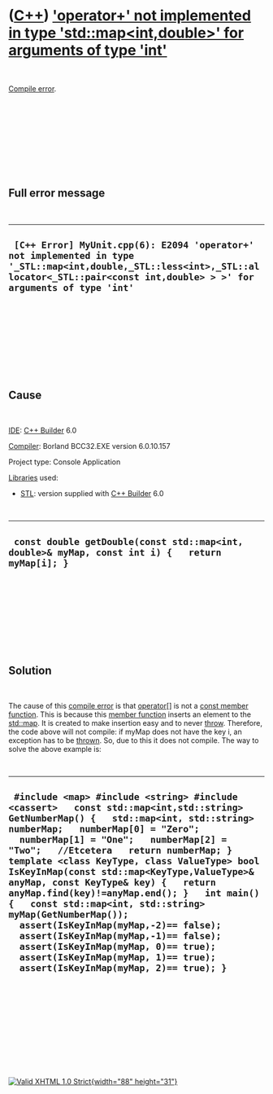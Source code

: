 



 

 

 

 

 

([C++](Cpp.htm)) ['operator+' not implemented in type 'std::map&lt;int,double&gt;' for arguments of type 'int'](CppCompileErrorOperatorPlusNotImplementedInTypeMapIntDoubleForArgumentsOfTypeInt.htm)
=====================================================================================================================================================================================================

 

[Compile error](CppCompileError.htm).

 

 

 

 

 

Full error message
------------------

 

  ---------------------------------------------------------------------------------------------------------------------------------------------------------------------------------------------
  ` [C++ Error] MyUnit.cpp(6): E2094 'operator+' not implemented in type '_STL::map<int,double,_STL::less<int>,_STL::allocator<_STL::pair<const int,double> > >' for arguments of type 'int'`
  ---------------------------------------------------------------------------------------------------------------------------------------------------------------------------------------------

 

 

 

 

 

Cause
-----

 

[IDE](CppIde.htm): [C++ Builder](CppBuilder.htm) 6.0

[Compiler](CppCompiler.htm): Borland BCC32.EXE version 6.0.10.157

Project type: Console Application

[Libraries](CppLibrary.htm) used:

-   [STL](CppStl.htm): version supplied with [C++
    Builder](CppBuilder.htm) 6.0

 

  ---------------------------------------------------------------------------------------------------
  ` const double getDouble(const std::map<int, double>& myMap, const int i) {   return myMap[i]; }`
  ---------------------------------------------------------------------------------------------------

 

 

 

 

 

Solution
--------

 

The cause of this [compile error](CppCompileError.htm) is that
[operator\[\]](CppOperatorIndex.htm) is not a [const member
function](CppConstMemberFunction.htm). This is because this [member
function](CppMemberFunction.htm) inserts an element to the
[std::map](CppMap.htm). It is created to make insertion easy and to
never [throw](CppThrow.htm). Therefore, the code above will not compile:
if myMap does not have the key i, an exception has to be
[thrown](CppThrow.htm). So, due to this it does not compile. The way to
solve the above example is:

 

  -----------------------------------------------------------------------------------------------------------------------------------------------------------------------------------------------------------------------------------------------------------------------------------------------------------------------------------------------------------------------------------------------------------------------------------------------------------------------------------------------------------------------------------------------------------------------------------------------------------------------------------------------------------------------------------------------------------------------
  ` #include <map> #include <string> #include <cassert>   const std::map<int,std::string> GetNumberMap() {   std::map<int, std::string> numberMap;   numberMap[0] = "Zero";   numberMap[1] = "One";   numberMap[2] = "Two";   //Etcetera   return numberMap; }   template <class KeyType, class ValueType> bool IsKeyInMap(const std::map<KeyType,ValueType>& anyMap, const KeyType& key) {   return anyMap.find(key)!=anyMap.end(); }   int main() {   const std::map<int, std::string> myMap(GetNumberMap());   assert(IsKeyInMap(myMap,-2)== false);   assert(IsKeyInMap(myMap,-1)== false);   assert(IsKeyInMap(myMap, 0)== true);   assert(IsKeyInMap(myMap, 1)== true);   assert(IsKeyInMap(myMap, 2)== true); }`
  -----------------------------------------------------------------------------------------------------------------------------------------------------------------------------------------------------------------------------------------------------------------------------------------------------------------------------------------------------------------------------------------------------------------------------------------------------------------------------------------------------------------------------------------------------------------------------------------------------------------------------------------------------------------------------------------------------------------------

 

 

 

 

 





 

[![Valid XHTML 1.0 Strict](valid-xhtml10.png){width="88"
height="31"}](http://validator.w3.org/check?uri=referer)
